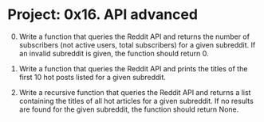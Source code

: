 # Project: 0x16. API advanced


0. Write a function that queries the Reddit API and returns the number of subscribers (not active users, total subscribers) for a given subreddit. If an invalid subreddit is given, the function should return 0.

1. Write a function that queries the Reddit API and prints the titles of the first 10 hot posts listed for a given subreddit.

2. Write a recursive function that queries the Reddit API and returns a list containing the titles of all hot articles for a given subreddit. If no results are found for the given subreddit, the function should return None.

